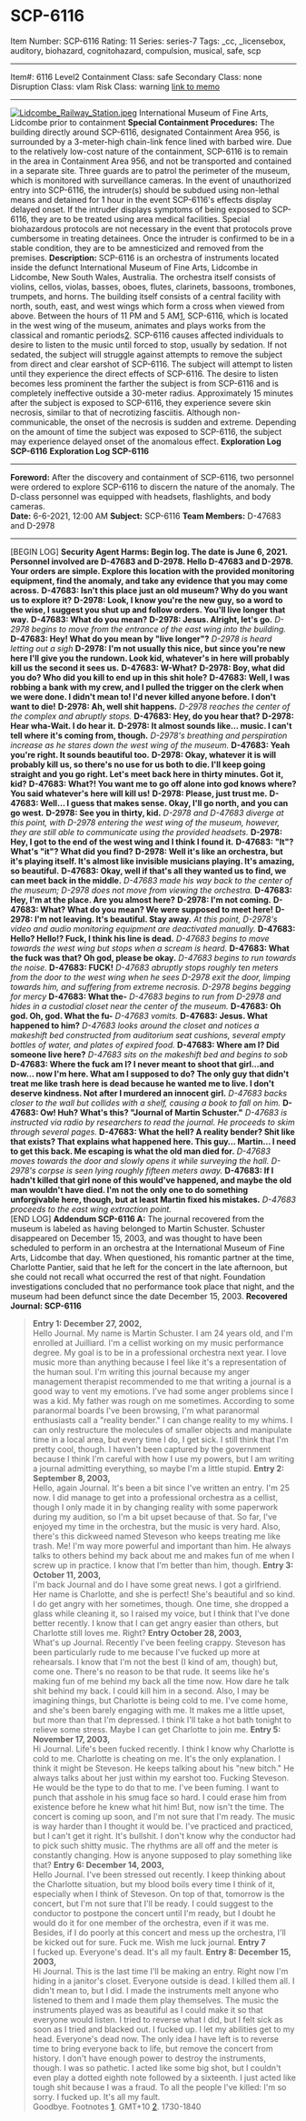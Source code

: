 # SCP-6116
Item Number: SCP-6116
Rating: 11
Series: series-7
Tags: _cc, _licensebox, auditory, biohazard, cognitohazard, compulsion, musical, safe, scp

---

Item#: 6116
Level2
Containment Class:
safe
Secondary Class:
none
Disruption Class:
vlam
Risk Class:
warning
[link to memo](/classification-committee-memo)  

* * *
[![Lidcombe_Railway_Station.jpeg](https://scp-wiki.wdfiles.com/local--resized-images/scp-6116/Lidcombe_Railway_Station.jpeg/medium.jpg)](https://scp-wiki.wdfiles.com/local--files/scp-6116/Lidcombe_Railway_Station.jpeg)
International Museum of Fine Arts, Lidcombe prior to containment
**Special Containment Procedures:** The building directly around SCP-6116, designated Containment Area 956, is surrounded by a 3-meter-high chain-link fence lined with barbed wire. Due to the relatively low-cost nature of the containment, SCP-6116 is to remain in the area in Containment Area 956, and not be transported and contained in a separate site. Three guards are to patrol the perimeter of the museum, which is monitored with surveillance cameras.
In the event of unauthorized entry into SCP-6116, the intruder(s) should be subdued using non-lethal means and detained for 1 hour in the event SCP-6116's effects display delayed onset. If the intruder displays symptoms of being exposed to SCP-6116, they are to be treated using area medical facilities. Special biohazardous protocols are not necessary in the event that protocols prove cumbersome in treating detainees. Once the intruder is confirmed to be in a stable condition, they are to be amnesticized and removed from the premises.
**Description:** SCP-6116 is an orchestra of instruments located inside the defunct International Museum of Fine Arts, Lidcombe in Lidcombe, New South Wales, Australia. The orchestra itself consists of violins, cellos, violas, basses, oboes, flutes, clarinets, bassoons, trombones, trumpets, and horns. The building itself consists of a central facility with north, south, east, and west wings which form a cross when viewed from above.
Between the hours of 11 PM and 5 AM[1](javascript:;), SCP-6116, which is located in the west wing of the museum, animates and plays works from the classical and romantic periods[2](javascript:;). SCP-6116 causes affected individuals to desire to listen to the music until forced to stop, usually by sedation. If not sedated, the subject will struggle against attempts to remove the subject from direct and clear earshot of SCP-6116. The subject will attempt to listen until they experience the direct effects of SCP-6116. The desire to listen becomes less prominent the farther the subject is from SCP-6116 and is completely ineffective outside a 30-meter radius.
Approximately 15 minutes after the subject is exposed to SCP-6116, they experience severe skin necrosis, similar to that of necrotizing fasciitis. Although non-communicable, the onset of the necrosis is sudden and extreme. Depending on the amount of time the subject was exposed to SCP-6116, the subject may experience delayed onset of the anomalous effect.
**Exploration Log SCP-6116**
**Exploration Log SCP-6116**
* * *
**Foreword:** After the discovery and containment of SCP-6116, two personnel were ordered to explore SCP-6116 to discern the nature of the anomaly. The D-class personnel was equipped with headsets, flashlights, and body cameras.  
**Date:** 6-6-2021, 12:00 AM
**Subject:** SCP-6116
**Team Members:** D-47683 and D-2978
* * *
[BEGIN LOG]
**Security Agent Harms: Begin log. The date is June 6, 2021. Personnel involved are D-47683 and D-2978. Hello D-47683 and D-2978. Your orders are simple. Explore this location with the provided monitoring equipment, find the anomaly, and take any evidence that you may come across.**
**D-47683: Isn't this place just an old museum? Why do you want us to explore it?**
**D-2978: Look, I know you're the new guy, so a word to the wise, I suggest you shut up and follow orders. You'll live longer that way.**
**D-47683: What do you mean?**
**D-2978: Jesus. Alright, let's go.**
_D-2978 begins to move from the entrance of the east wing into the building._
**D-47683: Hey! What do you mean by "live longer"?**
_D-2978 is heard letting out a sigh_
**D-2978: I'm not usually this nice, but since you're new here I'll give you the rundown. Look kid, whatever's in here will probably kill us the second it sees us.**
**D-47683: W-What?**
**D-2978: Boy, what did you do? Who did you kill to end up in this shit hole?**
**D-47683: Well, I was robbing a bank with my crew, and I pulled the trigger on the clerk when we were done. I didn't mean to! I'd never killed anyone before. I don't want to die!**
**D-2978: Ah, well shit happens.**
_D-2978 reaches the center of the complex and abruptly stops._
**D-47683: Hey, do you hear that?**
**D-2978: Hear wha-Wait. I do hear it.**
**D-2978: It almost sounds like… music. I can't tell where it's coming from, though.**
_D-2978's breathing and perspiration increase as he stares down the west wing of the museum._
**D-47683: Yeah you're right. It sounds beautiful too.**
**D-2978: Okay, whatever it is will probably kill us, so there's no use for us both to die. I'll keep going straight and you go right. Let's meet back here in thirty minutes. Got it, kid?**
**D-47683: What?! You want me to go off alone into god knows where? You said whatever's here will kill us!**
**D-2978: Please, just trust me.**
**D-47683: Well… I guess that makes sense. Okay, I'll go north, and you can go west.**
**D-2978: See you in thirty, kid.**
_D-2978 and D-47683 diverge at this point, with D-2978 entering the west wing of the museum, however, they are still able to communicate using the provided headsets._
**D-2978: Hey, I got to the end of the west wing and I think I found it.**
**D-47683: "It"? What's "it"? What did you find?**
**D-2978: Well it's like an orchestra, but it's playing itself. It's almost like invisible musicians playing. It's amazing, so beautiful.**
**D-47683: Okay, well if that's all they wanted us to find, we can meet back in the middle.**
_D-47683 made his way back to the center of the museum; D-2978 does not move from viewing the orchestra._
**D-47683: Hey, I'm at the place. Are you almost here?**
**D-2978: I'm not coming.**
**D-47683: What? What do you mean? We were supposed to meet here!**
**D-2978: I'm not leaving. It's beautiful. Stay away.**
_At this point, D-2978's video and audio monitoring equipment are deactivated manually._
**D-47683: Hello? Hello!? Fuck, I think his line is dead.**
_D-47683 begins to move towards the west wing but stops when a scream is heard._
**D-47683: What the fuck was that? Oh god, please be okay.**
_D-47683 begins to run towards the noise._
**D-47683: FUCK!**
_D-47683 abruptly stops roughly ten meters from the door to the west wing when he sees D-2978 exit the door, limping towards him, and suffering from extreme necrosis._
_D-2978 begins begging for mercy_
**D-47683: What the-**
_D-47683 begins to run from D-2978 and hides in a custodial closet near the center of the museum._
**D-47683: Oh god. Oh, god. What the fu-**
_D-47683 vomits._
**D-47683: Jesus. What happened to him?**
_D-47683 looks around the closet and notices a makeshift bed constructed from auditorium seat cushions, several empty bottles of water, and plates of expired food._
**D-47683: Where am I? Did someone live here?**
_D-47683 sits on the makeshift bed and begins to sob_
**D-47683: Where the fuck am I? I never meant to shoot that girl…and now… now I'm here. What am I supposed to do? The only guy that didn't treat me like trash here is dead because he wanted me to live. I don't deserve kindness. Not after I murdered an innocent girl.**
_D-47683 backs closer to the wall but collides with a shelf, causing a book to fall on him._
**D-47683: Ow! Huh? What's this? "Journal of Martin Schuster."**
_D-47683 is instructed via radio by researchers to read the journal. He proceeds to skim through several pages._
**D-47683: What the hell? A reality bender? Shit like that exists? That explains what happened here. This guy… Martin… I need to get this back. Me escaping is what the old man died for.**
_D-47683 moves towards the door and slowly opens it while surveying the hall. D-2978's corpse is seen lying roughly fifteen meters away._
**D-47683: If I hadn't killed that girl none of this would've happened, and maybe the old man wouldn't have died. I'm not the only one to do something unforgivable here, though, but at least Martin fixed his mistakes.**
_D-47683 proceeds to the east wing extraction point._  
[END LOG]
**Addendum SCP-6116 A:** The journal recovered from the museum is labeled as having belonged to Martin Schuster. Schuster disappeared on December 15, 2003, and was thought to have been scheduled to perform in an orchestra at the International Museum of Fine Arts, Lidcombe that day. When questioned, his romantic partner at the time, Charlotte Pantier, said that he left for the concert in the late afternoon, but she could not recall what occurred the rest of that night. Foundation investigations concluded that no performance took place that night, and the museum had been defunct since the date December 15, 2003.
**Recovered Journal: SCP-6116**
> **Entry 1: December 27, 2002,**  
>  Hello Journal. My name is Martin Schuster. I am 24 years old, and I'm enrolled at Juilliard. I'm a cellist working on my music performance degree. My goal is to be in a professional orchestra next year. I love music more than anything because I feel like it's a representation of the human soul. I'm writing this journal because my anger management therapist recommended to me that writing a journal is a good way to vent my emotions. I've had some anger problems since I was a kid. My father was rough on me sometimes. According to some paranormal boards I've been browsing, I'm what paranormal enthusiasts call a "reality bender." I can change reality to my whims. I can only restructure the molecules of smaller objects and manipulate time in a local area, but every time I do, I get sick. I still think that I'm pretty cool, though. I haven't been captured by the government because I think I'm careful with how I use my powers, but I am writing a journal admitting everything, so maybe I'm a little stupid.
> **Entry 2: September 8, 2003,**  
>  Hello, again Journal. It's been a bit since I've written an entry. I'm 25 now. I did manage to get into a professional orchestra as a cellist, though I only made it in by changing reality with some paperwork during my audition, so I'm a bit upset because of that. So far, I've enjoyed my time in the orchestra, but the music is very hard. Also, there's this dickweed named Steveson who keeps treating me like trash. Me! I'm way more powerful and important than him. He always talks to others behind my back about me and makes fun of me when I screw up in practice. I know that I'm better than him, though.
> **Entry 3: October 11, 2003,**  
>  I'm back Journal and do I have some great news. I got a girlfriend. Her name is Charlotte, and she is perfect! She's beautiful and so kind. I do get angry with her sometimes, though. One time, she dropped a glass while cleaning it, so I raised my voice, but I think that I've done better recently. I know that I can get angry easier than others, but Charlotte still loves me. Right?
> **Entry October 28, 2003,**  
>  What's up Journal. Recently I've been feeling crappy. Steveson has been particularly rude to me because I've fucked up more at rehearsals. I know that I'm not the best (I kind of am, though) but, come one. There's no reason to be that rude. It seems like he's making fun of me behind my back all the time now. How dare he talk shit behind my back. I could kill him in a second. Also, I may be imagining things, but Charlotte is being cold to me. I've come home, and she's been barely engaging with me. It makes me a little upset, but more than that I'm depressed. I think I'll take a hot bath tonight to relieve some stress. Maybe I can get Charlotte to join me.
> **Entry 5: November 17, 2003,**  
>  Hi Journal. Life's been fucked recently. I think I know why Charlotte is cold to me. Charlotte is cheating on me. It's the only explanation. I think it might be Steveson. He keeps talking about his "new bitch." He always talks about her just within my earshot too. Fucking Steveson. He would be the type to do that to me. I've been fuming. I want to punch that asshole in his smug face so hard. I could erase him from existence before he knew what hit him! But, now isn't the time. The concert is coming up soon, and I'm not sure that I'm ready. The music is way harder than I thought it would be. I've practiced and practiced, but I can't get it right. It's bullshit. I don't know why the conductor had to pick such shitty music. The rhythms are all off and the meter is constantly changing. How is anyone supposed to play something like that?
> **Entry 6: December 14, 2003,**  
>  Hello Journal. I've been stressed out recently. I keep thinking about the Charlotte situation, but my blood boils every time I think of it, especially when I think of Steveson. On top of that, tomorrow is the concert, but I'm not sure that I'll be ready. I could suggest to the conductor to postpone the concert until I'm ready, but I doubt he would do it for one member of the orchestra, even if it was me. Besides, if I do poorly at this concert and mess up the orchestra, I'll be kicked out for sure. Fuck me. Wish me luck journal.
> **Entry 7**  
>  I fucked up. Everyone's dead. It's all my fault.
> **Entry 8: December 15, 2003,**  
>  Hi Journal. This is the last time I'll be making an entry. Right now I'm hiding in a janitor's closet. Everyone outside is dead. I killed them all. I didn't mean to, but I did. I made the instruments melt anyone who listened to them and I made them play themselves. The music the instruments played was as beautiful as I could make it so that everyone would listen. I tried to reverse what I did, but I felt sick as soon as I tried and blacked out. I fucked up. I let my abilities get to my head. Everyone's dead now. The only idea I have left is to reverse time to bring everyone back to life, but remove the concert from history. I don't have enough power to destroy the instruments, though. I was so pathetic. I acted like some big shot, but I couldn't even play a dotted eighth note followed by a sixteenth. I just acted like tough shit because I was a fraud. To all the people I've killed: I'm so sorry. I fucked up. It's all my fault.  
>  Goodbye.
Footnotes
[1](javascript:;). GMT+10
[2](javascript:;). 1730-1840